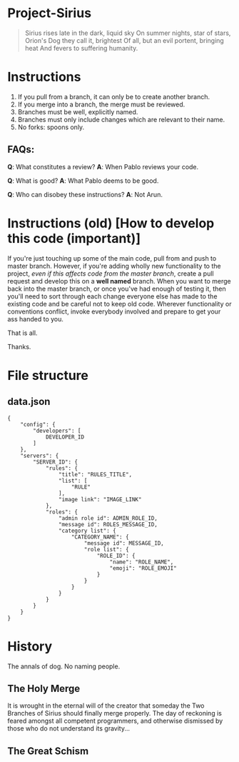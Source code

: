 # Project-Sirius

>   Sirius rises late in the dark, liquid sky
    On summer nights, star of stars,
    Orion's Dog they call it, brightest
    Of all, but an evil portent, bringing heat
    And fevers to suffering humanity.

# Instructions

1. If you pull from a branch, it can only be to create another branch.
2. If you merge into a branch, the merge must be reviewed.
3. Branches must be well, explicitly named.
4. Branches must only include changes which are relevant to their name.
5. No forks: spoons only.

## FAQs:

**Q**: What constitutes a review?
**A**: When Pablo reviews your code.

**Q**: What is good?
**A**: What Pablo deems to be good.

**Q**: Who can disobey these instructions?
**A**: Not Arun.

# Instructions (old) [How to develop this code (**important**)]

If you're just touching up some of the main code, pull from and push to master branch. However, if you're adding wholly new functionality to the project, *even if this affects code from the master branch*, create a pull request and develop this on a **well named** branch. When you want to merge back into the master branch, or once you've had enough of testing it, then you'll need to sort through each change everyone else has made to the existing code and be careful not to keep old code. Wherever functionality or conventions conflict, invoke everybody involved and prepare to get your ass handed to you.

That is all.

Thanks.

# File structure

## data.json

```
{
    "config": {
        "developers": [
            DEVELOPER_ID
        ]
    },
    "servers": {
        "SERVER_ID": {
            "rules": {
                "title": "RULES_TITLE",
                "list": [
                    "RULE"
                ],
                "image link": "IMAGE_LINK"
            },
            "roles": {
                "admin role id": ADMIN_ROLE_ID,
                "message id": ROLES_MESSAGE_ID,
                "category list": {
                    "CATEGORY_NAME": {
                        "message id": MESSAGE_ID,
                        "role list": {
                            "ROLE_ID": {
                                "name": "ROLE_NAME",
                                "emoji": "ROLE_EMOJI"
                            }
                        }
                    }
                }
            }
        }
    }
}
```

# History

The annals of dog.
No naming people.

## The Holy Merge

It is wrought in the eternal will of the creator that someday the Two Branches of Sirius should finally merge properly. The day of reckoning is feared amongst all competent programmers, and otherwise dismissed by those who do not understand its gravity...

## The Great Schism


